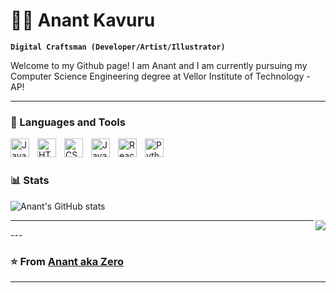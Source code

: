# 👨‍💻 Anant Kavuru

**`Digital Craftsman (Developer/Artist/Illustrator)`**


Welcome to my Github page! I am Anant and I am currently pursuing my Computer Science Engineering degree at Vellor Institute of Technology - AP!


---

### 🧰 Languages and Tools

<img align="left" alt="Java" width="30px" style="padding-right:10px;" src="https://cdn.jsdelivr.net/gh/devicons/devicon/icons/java/java-original.svg"/>
<img align="left" alt="HTML" width="30px" style="padding-right:10px;" src="https://cdn.jsdelivr.net/gh/devicons/devicon/icons/html5/html5-plain.svg" />
<img align="left" alt="CSS" width="30px" style="padding-right:10px;" src="https://cdn.jsdelivr.net/gh/devicons/devicon/icons/css3/css3-plain.svg" />
<img align="left" alt="JavaScript" width="30px" style="padding-right:10px;" src="https://cdn.jsdelivr.net/gh/devicons/devicon/icons/javascript/javascript-plain.svg" />
<img align="left" alt="React" width="30px" style="padding-right:10px;" src="https://cdn.jsdelivr.net/gh/devicons/devicon/icons/react/react-original.svg" />
<img align="left" alt="Python" width="30px" style="padding-right:10px;" src="https://cdn.jsdelivr.net/gh/devicons/devicon/icons/python/python-plain.svg" />
<br />

#
### 📊 Stats

![Anant's GitHub stats](https://github-readme-stats.vercel.app/api?username=Condition00&show_icons=true&theme=nightowl)

<!-- ![GitHub Streak](https://streak-stats.demolab.com?user=Condition00&theme=nightowl&border_radius=4.5) -->

<div>
    <a href="">
      <img align="right" src="https://github-readme-stats.vercel.app/api/top-langs/?username=Condition00&theme=nightowl&line_height=120&hide=css"/>
    </a>
</div
  
<br/>
<hr>
---

 ### ⭐️ From [Anant aka Zero](https://github.com/Condition00) ### 
 
---

